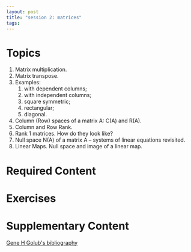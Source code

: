 ```yaml
---
layout: post
title: "session 2: matrices"
tags:
---
```


# Topics

1. Matrix multiplication. 
2. Matrix transpose.
3. Examples: 
    1. with dependent columns; 
    2. with independent columns; 
    3. square symmetric; 
    4. rectangular; 
    5. diagonal.
4. Column (Row) spaces of a matrix A: C(A) and R(A). 
5. Column and Row Rank.
6. Rank 1 matrices. How do they look like?
7. Null space N(A) of a matrix A – systems of linear equations revisited.
8. Linear Maps. Null space and image of a linear map.


# Required Content


# Exercises


# Supplementary Content

[Gene H Golub's bibliography](https://www.press.jhu.edu/books/supplemental/MatrixComputations4th_bibliography.pdf)
